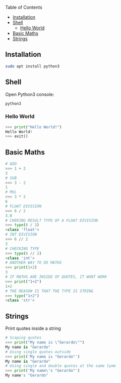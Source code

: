 Table of Contents
- [Installation](#installation)
- [Shell](#shell)
  - [Hello World](#hello-world)
- [Basic Maths](#basic-maths)
- [Strings](#strings)

## Installation

```bash
sudo apt install python3
```

## Shell

Open Python3 console:
```bash
python3
```

### Hello World
```python
>>> print("Hello World!")
Hello World!
>>> exit()
```

## Basic Maths
```python
# ADD
>>> 1 + 2
3
# SUB
>>> 3 - 2
1
# MUL
>>> 3 * 2
6
# FLOAT DIVISION
>>> 6 / 2
3.0
# CHEKING RESULT TYPE OF A FLOAT DIVISION
>>> type(6 / 2)
<class 'float'>
# INT DIVISION
>>> 6 // 2
3
# CHECKING TYPE
>>> type(6 // 2)
<class 'int'>
# ANOTHER WAY TO DO MATHS
>>> print(1+2)
3
# IF MATHS ARE INSIDE OF QUOTES, IT WONT WORK
>>> print("1+2")
1+2
# THE REASON IS THAT THE TYPE IS STRING
>>> type("1+2")
<class 'str'>
```

## Strings
Print quotes inside a string
```python
# Scaping quotes
>>> print("My name is \"Gerardo\"")
My name is "Gerardo"
# Using single quotes outside
>>> print('My name is "Gerardo"')
My name is "Gerardo"
# Using single and double quotes at the same tyme
>>> print('My name\'s "Gerardo"')
My name's "Gerardo"
```